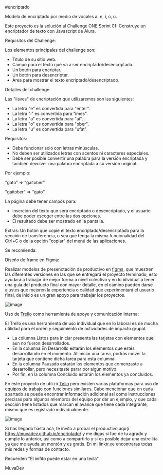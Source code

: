#encriptado

Modelo de encriptado por medio de vocales a, e, i, o, u. 

Este proyecto es la solución al Challenge ONE Sprint 01: Construye un encriptador de texto con Javascript de Alura.


Requisitos del Challenge: 


Los elementos principales del challenge son:
- Título de su sitio web.
- Campo para el texto que va a ser encriptado/desencriptado.
- Un botón para encriptar.
- Un botón para desencriptar.
- Área para mostrar el texto encriptado/desencriptado.

Detalles del challenge: 

Las "llaves" de encriptación que utilizaremos son las siguientes:

- La letra "e" es convertida para "enter".
- La letra "i" es convertida para "imes".
- La letra "a" es convertida para "ai".
- La letra "o" es convertida para "ober".
- La letra "u" es convertida para "ufat".


Requisitos:

- Debe funcionar solo con letras minúsculas.
- No deben ser utilizados letras con acentos ni caracteres especiales.
- Debe ser posible convertir una palabra para la versión encriptada y también devolver una palabra encriptada a su versión original.


Por ejemplo:

"gato" => "gaitober"

"gaitober" => "gato"

La página debe tener campos para:

- Inserción del texto que será encriptado o desencriptado, y el usuario debe poder escoger entre las dos opciones.
- El resultado debe ser mostrado en la pantalla.

Extras:
Un botón que copie el texto encriptado/desencriptado para la sección de transferencia, o sea que tenga la misma funcionalidad del Ctrl+C o de la opción "copiar" del menú de las aplicaciones.


Se recomienda:

Diseño de frame en Figma:

Realizar modelos de presenctación de productivo en [figma](https://www.figma.com), que muestren las diferentes versiones en las que se entregará el proyecto terminado, esto ayudará a trabajar de mejor forma a nivel colectivo y en lo idividual a tener una guía del producto final con mayor detalle, en el camino pueden darse ajustes que mejoren la experiencia o calidad que experimentará el usuario final, de inicio es un gran apoyo para trabajar los proyectos. 

![image](https://github.com/muvadev/encriptado/assets/157439548/f5c96baa-6397-45e1-a1f0-3dd8f342ae97)


Uso de [Trello](https://trello.com/) como herramienta de apoyo y comunicación interna:

El Trello es una herramienta de uso individual que en lo laboral es de mucha utilidad para el orden y seguimiento de actividades de impacto grupal.
- La columna Listos para iniciar presenta las tarjetas con elementos que aun no fueron desarrollados.
- En la columna En Desarrollo estarán los elementos que estés desarrollando en el momento. Al iniciar una tarea, podrás mover la tarjeta que contiene dicha tarea para esta columna.
- En la columna Pausado estarán los elementos que comenzaste a desarrollar, pero necesitaste parar por algún motivo.
- Por fin, en la columna Concluido estarán los elementos ya concluidos.
  
En este proyecto de utilizó [Tello](https://trello.com/) pero existen varias plataformas para uso de equipos de trabajo con funciones similares. Cabe mencionar que en cada apartado se puede encontrar información adicional así como instrucciones precisas para algunos miembros del equipo por dar un ejemplo, y que cada sección tiene listados que marcan el avance que tiene cada integrante, mismo que es registrado individualmente. 

![image](https://github.com/muvadev/encriptado/assets/157439548/e1947212-b430-4f61-9182-4f03d90902ef)


Si has llegado hasta acá, te invito a probar el productivo aqu{i https://muvadev.github.io/encriptado/ y me digas si fue de tu agrado y cumple lo anterior, así como a compartirlo y si es posible dejar una estrellita ya que me ayuda un montón y es gratis. 
En mi [linktr.ee](https://linktr.ee/muvadev) encontraras todas mis redes y formas de contacto. 


Recuerden "El inifito puede estar en una tecla". 

MuvaDev
